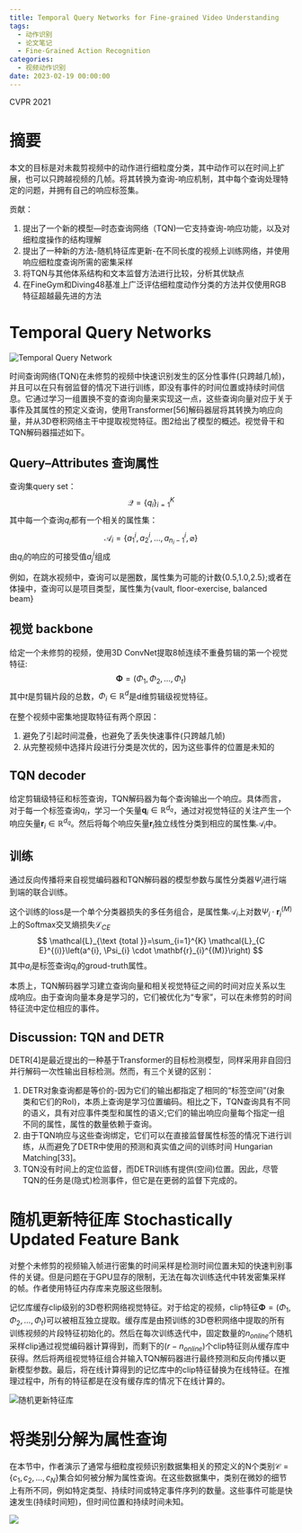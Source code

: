 ```yaml
---
title: Temporal Query Networks for Fine-grained Video Understanding
tags:
  - 动作识别
  - 论文笔记
  - Fine-Grained Action Recognition
categories:
  - 视频动作识别
date: 2023-02-19 00:00:00
---
```



CVPR 2021

# 摘要

本文的目标是对未裁剪视频中的动作进行细粒度分类，其中动作可以在时间上扩展，也可以只跨越视频的几帧。将其转换为查询-响应机制，其中每个查询处理特定的问题，并拥有自己的响应标签集。

贡献：

1. 提出了一个新的模型—时态查询网络（TQN)—它支持查询-响应功能，以及对细粒度操作的结构理解
2. 提出了一种新的方法-随机特征库更新-在不同长度的视频上训练网络，并使用响应细粒度查询所需的密集采样
3. 将TQN与其他体系结构和文本监督方法进行比较，分析其优缺点
4. 在FineGym和Diving48基准上广泛评估细粒度动作分类的方法并仅使用RGB特征超越最先进的方法


<!--more-->

# Temporal Query Networks



![Temporal Query Network](https://yic-123.oss-cn-guangzhou.aliyuncs.com/img/image-20230218195704209.png)

时间查询网络(TQN)在未修剪的视频中快速识别发生的区分性事件(只跨越几帧)，并且可以在只有弱监督的情况下进行训练，即没有事件的时间位置或持续时间信息。它通过学习一组置换不变的查询向量来实现这一点，这些查询向量对应于关于事件及其属性的预定义查询，使用Transformer[56]解码器层将其转换为响应向量，并从3D卷积网络主干中提取视觉特征。图2给出了模型的概述。视觉骨干和TQN解码器描述如下。

## Query–Attributes 查询属性

查询集query set：
$$
\mathcal{Q}=\left\{q_{i}\right\}_{i=1}^{K}
$$
其中每一个查询$q_i$都有一个相关的属性集：
$$
\mathcal{A}_{i}=\left\{a_{1}^{i}, a_{2}^{i}, \ldots, a_{n_{i}-1}^{i}, \varnothing\right\}
$$
由$q_i$的响应的可接受值$a_j^i$组成

例如，在跳水视频中，查询可以是圈数，属性集为可能的计数{0.5,1.0,2.5};或者在体操中，查询可以是项目类型，属性集为{vault, floor-exercise, balanced beam}

## 视觉 backbone

给定一个未修剪的视频，使用3D ConvNet提取8帧连续不重叠剪辑的第一个视觉特征:
$$
\boldsymbol{\Phi}=\left(\Phi_{1}, \Phi_{2}, \ldots, \Phi_{t}\right)
$$
其中$t$是剪辑片段的总数，$\Phi_{i} \in \mathbb{R}^{d}$是d维剪辑级视觉特征。

在整个视频中密集地提取特征有两个原因：

1. 避免了引起时间混叠，也避免了丢失快速事件(只跨越几帧)
2. 从完整视频中选择片段进行分类是次优的，因为这些事件的位置是未知的

## TQN decoder

给定剪辑级特征和标签查询，TQN解码器为每个查询输出一个响应。具体而言，对于每一个标签查询$q_i$，学习一个矢量$\mathbf{q}_{i} \in \mathbb{R}^{d_{q}}$，通过对视觉特征的关注产生一个响应矢量$\mathbf{r}_{i} \in \mathbb{R}^{d_{q}}$。然后将每个响应矢量$\mathbf{r}_{i}$独立线性分类到相应的属性集$\mathcal{A}_{i}$中。

## 训练

通过反向传播将来自视觉编码器和TQN解码器的模型参数与属性分类器$\Psi_{i}$进行端到端的联合训练。

这个训练的loss是一个单个分类器损失的多任务组合，是属性集$\mathcal{A}_{i}$上对数$\Psi_{i} \cdot \mathbf{r}_{i}^{(M)}$上的Softmax交叉熵损失$\mathcal{L}_{C E}$
$$
\mathcal{L}_{\text {total }}=\sum_{i=1}^{K} \mathcal{L}_{C E}^{(i)}\left(a^{i}, \Psi_{i} \cdot \mathbf{r}_{i}^{(M)}\right)
$$
其中$a_i$是标签查询$q_i$的groud-truth属性。

 本质上，TQN解码器学习建立查询向量和相关视觉特征之间的时间对应关系以生成响应。由于查询向量本身是学习的，它们被优化为“专家”，可以在未修剪的时间特征流中定位相应的事件。

## Discussion: TQN and DETR

DETR[4]是最近提出的一种基于Transformer的目标检测模型，同样采用非自回归并行解码一次性输出目标检测。然而，有三个关键的区别：

1. DETR对象查询都是等价的-因为它们的输出都指定了相同的“标签空间”(对象类和它们的RoI)，本质上查询是学习位置编码。相比之下，TQN查询具有不同的语义，具有对应事件类型和属性的语义;它们的输出响应向量每个指定一组不同的属性，属性的数量依赖于查询。
2. 由于TQN响应与这些查询绑定，它们可以在直接监督属性标签的情况下进行训练，从而避免了DETR中使用的预测和真实值之间的训练时间 Hungarian Matching[33]。
3. TQN没有时间上的定位监督，而DETR训练有提供(空间)位置。因此，尽管TQN的任务是(隐式)检测事件，但它是在更弱的监督下完成的。

# 随机更新特征库 Stochastically Updated Feature Bank

对整个未修剪的视频输入帧进行密集的时间采样是检测时间位置未知的快速判别事件的关键。但是问题在于GPU显存的限制，无法在每次训练迭代中转发密集采样的帧。作者使用特征内存库来克服这些限制。

记忆库缓存clip级别的3D卷积网络视觉特征。对于给定的视频，clip特征$\boldsymbol{\Phi}=\left(\Phi_{1}, \Phi_{2}, \ldots, \Phi_{t}\right)$可以被相互独立提取。缓存库是由预训练的3D卷积网络中提取的所有训练视频的片段特征初始化的。然后在每次训练迭代中，固定数量的$n_{online}$个随机采样clip通过视觉编码器计算得到，而剩下的$(r-n_{online})$个clip特征则从缓存库中获得。然后将两组视觉特征组合并输入TQN解码器进行最终预测和反向传播以更新模型参数。最后，将在线计算得到的记忆库中的clip特征替换为在线特征。在推理过程中，所有的特征都是在没有缓存库的情况下在线计算的。

![随机更新特征库](https://yic-123.oss-cn-guangzhou.aliyuncs.com/img/image-20230219134722818.png)

# 将类别分解为属性查询

在本节中，作者演示了通常与细粒度视频识别数据集相关的预定义的N个类别$\mathcal{C}=\left\{c_{1}, c_{2}, \ldots, c_{N}\right\}$集合如何被分解为属性查询。在这些数据集中，类别在微妙的细节上有所不同，例如特定类型、持续时间或特定事件序列的数量。这些事件可能是快速发生(持续时间短)，但时间位置和持续时间未知。

![](https://yic-123.oss-cn-guangzhou.aliyuncs.com/img/image-20230219150729217.png)